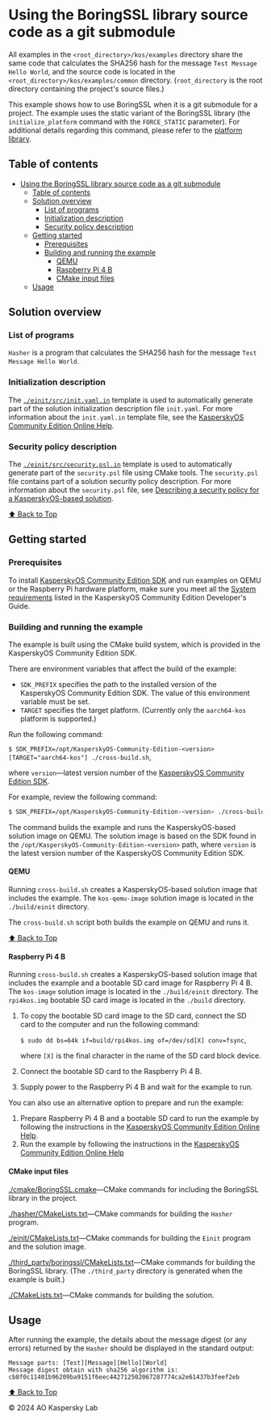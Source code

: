 # Using the BoringSSL library source code as a git submodule

All examples in the `<root_directory>/kos/examples` directory share the same code that calculates the SHA256 hash for the message
`Test Message Hello World`, and the source code is located in the `<root_directory>/kos/examples/common` directory.
(`root_directory` is the root directory containing the project's source files.)

This example shows how to use BoringSSL when it is a git submodule for a project.
The example uses the static variant of the BoringSSL library (the `initialize_platform` command with the `FORCE_STATIC` parameter).
For additional details regarding this command, please refer to the
[platform library](https://click.kaspersky.com/?hl=en-us&link=online_help&pid=kos&version=1.2&customization=KCE_cmake_platform_lib).

## Table of contents
- [Using the BoringSSL library source code as a git submodule](#using-the-boringssl-library-source-code-as-a-git-submodule)
  - [Table of contents](#table-of-contents)
  - [Solution overview](#solution-overview)
    - [List of programs](#list-of-programs)
    - [Initialization description](#initialization-description)
    - [Security policy description](#security-policy-description)
  - [Getting started](#getting-started)
    - [Prerequisites](#prerequisites)
    - [Building and running the example](#building-and-running-the-example)
      - [QEMU](#qemu)
      - [Raspberry Pi 4 B](#raspberry-pi-4-b)
      - [CMake input files](#cmake-input-files)
  - [Usage](#usage)

## Solution overview

### List of programs

`Hasher` is a program that calculates the SHA256 hash for the message `Test Message Hello World`.

### Initialization description

The [`./einit/src/init.yaml.in`](einit/src/init.yaml.in) template is used to automatically generate part of the solution initialization
description file `init.yaml`. For more information about the `init.yaml.in` template file, see the
[KasperskyOS Community Edition Online Help](https://click.kaspersky.com/?hl=en-us&link=online_help&pid=kos&version=1.2&customization=KCE_cmake_yaml_templates).

### Security policy description

The [`./einit/src/security.psl.in`](einit/src/security.psl.in) template is used to automatically generate part
of the `security.psl` file using CMake tools. The `security.psl` file contains part of a solution security policy description.
For more information about the `security.psl` file, see
[Describing a security policy for a KasperskyOS-based solution](https://click.kaspersky.com/?hl=en-us&link=online_help&pid=kos&version=1.2&customization=KCE_ssp_descr).

[⬆ Back to Top](#Table-of-contents)

## Getting started

### Prerequisites

To install [KasperskyOS Community Edition SDK](https://os.kaspersky.com/development/) and run examples on QEMU or the Raspberry Pi hardware platform, make sure you meet all the [System requirements](https://click.kaspersky.com/?hl=en-us&link=online_help&pid=kos&version=1.2&customization=KCE_system_requirements) listed in the KasperskyOS Community Edition Developer's Guide.

### Building and running the example

The example is built using the CMake build system, which is provided in the KasperskyOS Community Edition SDK.

There are environment variables that affect the build of the example:

* `SDK_PREFIX` specifies the path to the installed version of the KasperskyOS Community Edition SDK. The value of this environment variable must be set.
* `TARGET` specifies the target platform. (Currently only the `aarch64-kos` platform is supported.)

Run the following command:

`$ SDK_PREFIX=/opt/KasperskyOS-Community-Edition-<version> [TARGET="aarch64-kos"] ./cross-build.sh`,

where `version`—latest version number of the [KasperskyOS Community Edition SDK](https://os.kaspersky.com/development/).

For example, review the following command:
```sh
$ SDK_PREFIX=/opt/KasperskyOS-Community-Edition-<version> ./cross-build.sh
```
The command builds the example and runs the KasperskyOS-based solution image on QEMU. The solution
image is based on the SDK found in the `/opt/KasperskyOS-Community-Edition-<version>` path, where `version`
is the latest version number of the KasperskyOS Community Edition SDK.

#### QEMU

Running `cross-build.sh` creates a KasperskyOS-based solution image that includes the example. The `kos-qemu-image` solution image is located in the `./build/einit` directory.

The `cross-build.sh` script both builds the example on QEMU and runs it.

[⬆ Back to Top](#Table-of-contents)

#### Raspberry Pi 4 B

Running `cross-build.sh` creates a KasperskyOS-based solution image that includes the example and a bootable SD card image for Raspberry Pi 4 B. The `kos-image` solution image is located in the `./build/einit` directory. The `rpi4kos.img` bootable SD card image is located in the `./build` directory.

1. To copy the bootable SD card image to the SD card, connect the SD card to the computer and run the following command:

    `$ sudo dd bs=64k if=build/rpi4kos.img of=/dev/sd[X] conv=fsync`,

    where `[X]` is the final character in the name of the SD card block device.

1. Connect the bootable SD card to the Raspberry Pi 4 B.
1. Supply power to the Raspberry Pi 4 B and wait for the example to run.

You can also use an alternative option to prepare and run the example:

1. Prepare Raspberry Pi 4 B and a bootable SD card to run the example by following the instructions in the [KasperskyOS Community Edition Online Help](https://click.kaspersky.com/?hl=en-us&link=online_help&pid=kos&version=1.2&customization=KCE_preparing_sd_card_rpi).
1. Run the example by following the instructions in the [KasperskyOS Community Edition Online Help](https://click.kaspersky.com/?hl=en-us&link=online_help&pid=kos&version=1.2&customization=KCE_running_sample_programs_rpi)

#### CMake input files

[./cmake/BoringSSL.cmake](cmake/BoringSSL.cmake)—CMake commands for including the BoringSSL library in the project.

[./hasher/CMakeLists.txt](hasher/CMakeLists.txt)—CMake commands for building the `Hasher` program.

[./einit/CMakeLists.txt](einit/CMakeLists.txt)—CMake commands for building the `Einit` program and the solution image.

[./third_party/boringssl/CMakeLists.txt](third_party/boringssl/CMakeLists.txt)—CMake commands for building the BoringSSL library.
(The `./third_party` directory is generated when the example is built.)

[./CMakeLists.txt](CMakeLists.txt)—CMake commands for building the solution.

## Usage

After running the example, the details about the message digest (or any errors) returned by the `Hasher` should be displayed in the standard output:
```
Message parts: [Test][Message][Hello][World]
Message digest obtain with sha256 algorithm is: cb8f0c11401b96209ba9151f6eec442712502067287774ca2e61437b3feef2eb
```

[⬆ Back to Top](#Table-of-contents)

© 2024 AO Kaspersky Lab
